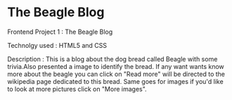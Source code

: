# The Beagle Blog
Frontend Project 1 : The Beagle Blog

Technolgy used : HTML5 and CSS

Description : This is a blog about the dog bread called Beagle with some trivia.Also presented a image to identify the bread.
If any want wants know more about the beagle you can click on "Read more" will be directed to the wikipedia page dedicated to this bread.
Same goes for images if you'd like to look at more pictures click on "More images".

